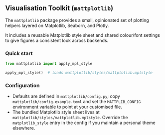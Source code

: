 ## Visualisation Toolkit (`mattplotlib`)

The `mattplotlib` package provides a small, opinionated set of plotting helpers 
layered on Matplotlib, Seaborn, and Plotly.

It includes a reusable Matplotlib style sheet and shared colour/font settings
to give figures a consistent look across backends.

### Quick start

```python
from mattplotlib import apply_mpl_style

apply_mpl_style()  # loads mattplotlib/styles/mattplotlib.mplstyle
```

### Configuration

- Defaults are defined in `mattplotlib/config.py`; copy
  `mattplotlib/config.example.toml` and set the `MATTPLIB_CONFIG` environment
  variable to point at your customised file.
- The bundled Matplotlib style sheet lives at
  `mattplotlib/styles/mattplotlib.mplstyle`. Override the `matplotlib_style`
  entry in the config if you maintain a personal theme elsewhere.
